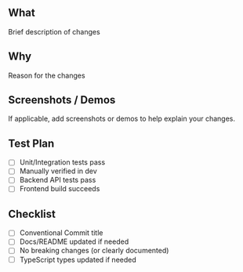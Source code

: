 ## What
Brief description of changes

## Why
Reason for the changes

## Screenshots / Demos
If applicable, add screenshots or demos to help explain your changes.

## Test Plan
- [ ] Unit/Integration tests pass
- [ ] Manually verified in dev
- [ ] Backend API tests pass
- [ ] Frontend build succeeds

## Checklist
- [ ] Conventional Commit title
- [ ] Docs/README updated if needed
- [ ] No breaking changes (or clearly documented)
- [ ] TypeScript types updated if needed
